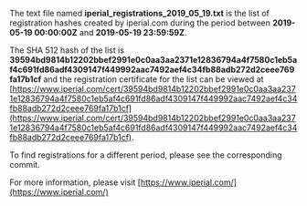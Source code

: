 The text file named **iperial_registrations_2019_05_19.txt** is the list of registration hashes created by iperial.com during the period between **2019-05-19 00:00:00Z** and **2019-05-19 23:59:59Z**.

The SHA 512 hash of the list is **39594bd9814b12202bbef2991e0c0aa3aa2371e12836794a4f7580c1eb5af4c691fd86adf4309147f449992aac7492aef4c34fb88adb272d2ceee769fa17b1cf** and the registration certificate for the list can be viewed at [https://www.iperial.com/cert/39594bd9814b12202bbef2991e0c0aa3aa2371e12836794a4f7580c1eb5af4c691fd86adf4309147f449992aac7492aef4c34fb88adb272d2ceee769fa17b1cf](https://www.iperial.com/cert/39594bd9814b12202bbef2991e0c0aa3aa2371e12836794a4f7580c1eb5af4c691fd86adf4309147f449992aac7492aef4c34fb88adb272d2ceee769fa17b1cf).

To find registrations for a different period, please see the corresponding commit.

For more information, please visit [https://www.iperial.com/](https://www.iperial.com/)
